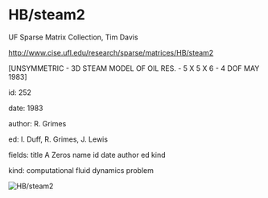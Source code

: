 # HB/steam2

 UF Sparse Matrix Collection, Tim Davis

 http://www.cise.ufl.edu/research/sparse/matrices/HB/steam2

 [UNSYMMETRIC - 3D STEAM MODEL OF OIL RES. - 5 X 5 X 6 - 4 DOF  MAY 1983]

 id: 252

 date: 1983

 author: R. Grimes

 ed: I. Duff, R. Grimes, J. Lewis

 fields: title A Zeros name id date author ed kind

 kind: computational fluid dynamics problem

![HB/steam2](http://www2.research.att.com/~yifanhu/GALLERY/GRAPHS/GIF_SMALL/HB@steam2.gif)
